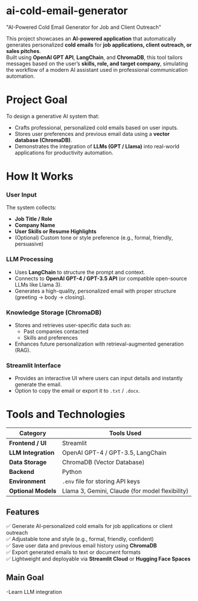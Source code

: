 # ai-cold-email-generator
"AI-Powered Cold Email Generator for Job and Client Outreach"

This project showcases an **AI-powered application** that automatically generates personalized **cold emails** for **job applications, client outreach, or sales pitches**.  
Built using **OpenAI GPT API**, **LangChain**, and **ChromaDB**, this tool tailors messages based on the user’s **skills, role, and target company**, simulating the workflow of a modern AI assistant used in professional communication automation.

# Project Goal

To design a generative AI system that:
- Crafts professional, personalized cold emails based on user inputs.
- Stores user preferences and previous email data using a **vector database (ChromaDB)**.
- Demonstrates the integration of **LLMs (GPT / Llama)** into real-world applications for productivity automation.

# How It Works

### User Input
The system collects:
- **Job Title / Role**
- **Company Name**
- **User Skills or Resume Highlights**
- (Optional) Custom tone or style preference (e.g., formal, friendly, persuasive)

### LLM Processing
- Uses **LangChain** to structure the prompt and context.
- Connects to **OpenAI GPT-4 / GPT-3.5 API** (or compatible open-source LLMs like Llama 3).
- Generates a high-quality, personalized email with proper structure (greeting → body → closing).

### Knowledge Storage (ChromaDB)
- Stores and retrieves user-specific data such as:
  - Past companies contacted
  - Skills and preferences
- Enhances future personalization with retrieval-augmented generation (RAG).

### Streamlit Interface
- Provides an interactive UI where users can input details and instantly generate the email.
- Option to copy the email or export it to `.txt` / `.docx`.

# Tools and Technologies

| Category | Tools Used |
|-----------|-------------|
| **Frontend / UI** | Streamlit |
| **LLM Integration** | OpenAI GPT-4 / GPT-3.5, LangChain |
| **Data Storage** | ChromaDB (Vector Database) |
| **Backend** | Python |
| **Environment** | `.env` file for storing API keys |
| **Optional Models** | Llama 3, Gemini, Claude (for model flexibility) |

## Features
✅ Generate AI-personalized cold emails for job applications or client outreach  
✅ Adjustable tone and style (e.g., formal, friendly, confident)  
✅ Save user data and previous email history using **ChromaDB**  
✅ Export generated emails to text or document formats  
✅ Lightweight and deployable via **Streamlit Cloud** or **Hugging Face Spaces**

## Main Goal
-Learn LLM integration
